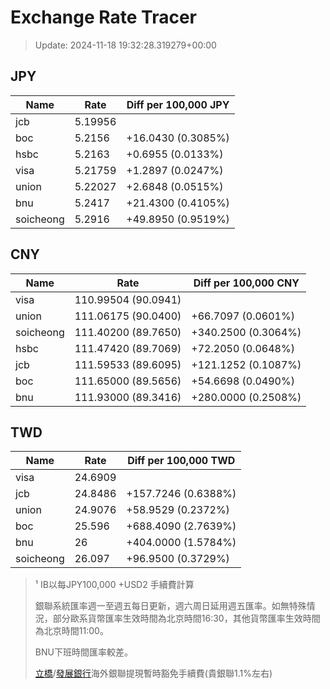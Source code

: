 # Exchange Rate Tracer

> Update: 2024-11-18 19:32:28.319279+00:00

## JPY

| Name      |    Rate | Diff per 100,000 JPY   |
|-----------|---------|------------------------|
| jcb       | 5.19956 |                        |
| boc       | 5.2156  | +16.0430 (0.3085%)     |
| hsbc      | 5.2163  | +0.6955 (0.0133%)      |
| visa      | 5.21759 | +1.2897 (0.0247%)      |
| union     | 5.22027 | +2.6848 (0.0515%)      |
| bnu       | 5.2417  | +21.4300 (0.4105%)     |
| soicheong | 5.2916  | +49.8950 (0.9519%)     |

## CNY

| Name      | Rate                | Diff per 100,000 CNY   |
|-----------|---------------------|------------------------|
| visa      | 110.99504	(90.0941) |                        |
| union     | 111.06175	(90.0400) | +66.7097 (0.0601%)     |
| soicheong | 111.40200	(89.7650) | +340.2500 (0.3064%)    |
| hsbc      | 111.47420	(89.7069) | +72.2050 (0.0648%)     |
| jcb       | 111.59533	(89.6095) | +121.1252 (0.1087%)    |
| boc       | 111.65000	(89.5656) | +54.6698 (0.0490%)     |
| bnu       | 111.93000	(89.3416) | +280.0000 (0.2508%)    |

## TWD

| Name      |    Rate | Diff per 100,000 TWD   |
|-----------|---------|------------------------|
| visa      | 24.6909 |                        |
| jcb       | 24.8486 | +157.7246 (0.6388%)    |
| union     | 24.9076 | +58.9529 (0.2372%)     |
| boc       | 25.596  | +688.4090 (2.7639%)    |
| bnu       | 26      | +404.0000 (1.5784%)    |
| soicheong | 26.097  | +96.9500 (0.3729%)     |


> ¹ IB以每JPY100,000 +USD2 手續費計算
>
> 銀聯系統匯率週一至週五每日更新，週六周日延用週五匯率。如無特殊情況，部分歐系貨幣匯率生效時間為北京時間16:30，其他貨幣匯率生效時間為北京時間11:00。
>
> BNU下班時間匯率較差。
>
> [立橋](https://www.wlbank.com.mo/uploads/ueditor/file/20181211/1544536513900230.pdf)/[發展銀行](https://www.mdb.com.mo/Service_Charges_20230728.pdf)海外銀聯提現暫時豁免手續費(貴銀聯1.1%左右)


